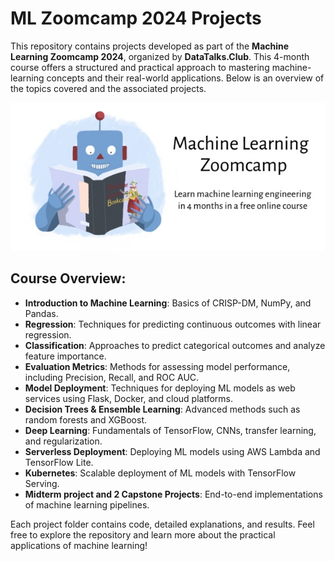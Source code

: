 # ML Zoomcamp 2024 Projects

This repository contains projects developed as part of the **Machine Learning Zoomcamp 2024**, organized by **DataTalks.Club**. 
  This 4-month course offers a structured and practical approach to mastering machine-learning concepts and their real-world applications. 
Below is an overview of the topics covered and the associated projects.

<img src="images/zoomcamp.jpg" />

## Course Overview:

- **Introduction to Machine Learning**: Basics of CRISP-DM, NumPy, and Pandas.
- **Regression**: Techniques for predicting continuous outcomes with linear regression.
- **Classification**: Approaches to predict categorical outcomes and analyze feature importance.
- **Evaluation Metrics**: Methods for assessing model performance, including Precision, Recall, and ROC AUC.
- **Model Deployment**: Techniques for deploying ML models as web services using Flask, Docker, and cloud platforms.
- **Decision Trees & Ensemble Learning**: Advanced methods such as random forests and XGBoost.
- **Deep Learning**: Fundamentals of TensorFlow, CNNs, transfer learning, and regularization.
- **Serverless Deployment**: Deploying ML models using AWS Lambda and TensorFlow Lite.
- **Kubernetes**: Scalable deployment of ML models with TensorFlow Serving.
- **Midterm project and 2 Capstone Projects**: End-to-end implementations of machine learning pipelines.

Each project folder contains code, detailed explanations, and results.
Feel free to explore the repository and learn more about the practical applications of machine learning!
